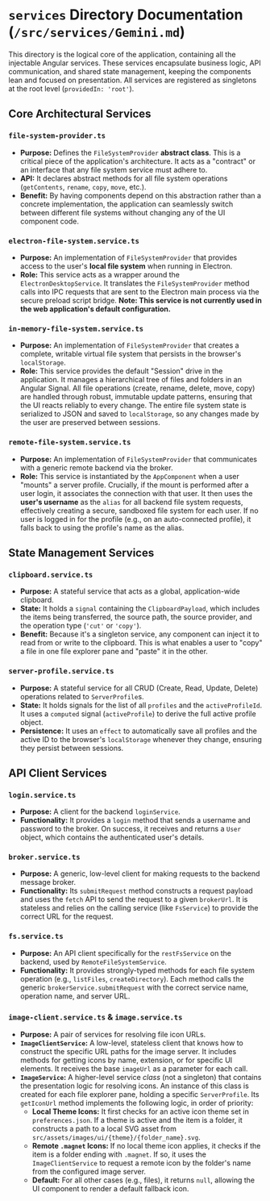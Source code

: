 # `services` Directory Documentation (`/src/services/Gemini.md`)

This directory is the logical core of the application, containing all the injectable Angular services. These services encapsulate business logic, API communication, and shared state management, keeping the components lean and focused on presentation. All services are registered as singletons at the root level (`providedIn: 'root'`).

## Core Architectural Services

### `file-system-provider.ts`

-   **Purpose:** Defines the `FileSystemProvider` **abstract class**. This is a critical piece of the application's architecture. It acts as a "contract" or an interface that any file system service must adhere to.
-   **API:** It declares abstract methods for all file system operations (`getContents`, `rename`, `copy`, `move`, etc.).
-   **Benefit:** By having components depend on this abstraction rather than a concrete implementation, the application can seamlessly switch between different file systems without changing any of the UI component code.

### `electron-file-system.service.ts`

-   **Purpose:** An implementation of `FileSystemProvider` that provides access to the user's **local file system** when running in Electron.
-   **Role:** This service acts as a wrapper around the `ElectronDesktopService`. It translates the `FileSystemProvider` method calls into IPC requests that are sent to the Electron main process via the secure preload script bridge. **Note: This service is not currently used in the web application's default configuration.**

### `in-memory-file-system.service.ts`

-   **Purpose:** An implementation of `FileSystemProvider` that creates a complete, writable virtual file system that persists in the browser's `localStorage`.
-   **Role:** This service provides the default "Session" drive in the application. It manages a hierarchical tree of files and folders in an Angular Signal. All file operations (create, rename, delete, move, copy) are handled through robust, immutable update patterns, ensuring that the UI reacts reliably to every change. The entire file system state is serialized to JSON and saved to `localStorage`, so any changes made by the user are preserved between sessions.

### `remote-file-system.service.ts`

-   **Purpose:** An implementation of `FileSystemProvider` that communicates with a generic remote backend via the broker.
-   **Role:** This service is instantiated by the `AppComponent` when a user "mounts" a server profile. Crucially, if the mount is performed after a user login, it associates the connection with that user. It then uses the **user's username** as the `alias` for all backend file system requests, effectively creating a secure, sandboxed file system for each user. If no user is logged in for the profile (e.g., on an auto-connected profile), it falls back to using the profile's name as the alias.

## State Management Services

### `clipboard.service.ts`

-   **Purpose:** A stateful service that acts as a global, application-wide clipboard.
-   **State:** It holds a `signal` containing the `ClipboardPayload`, which includes the items being transferred, the source path, the source provider, and the operation type (`'cut'` or `'copy'`).
-   **Benefit:** Because it's a singleton service, any component can inject it to read from or write to the clipboard. This is what enables a user to "copy" a file in one file explorer pane and "paste" it in the other.

### `server-profile.service.ts`

-   **Purpose:** A stateful service for all CRUD (Create, Read, Update, Delete) operations related to `ServerProfile`s.
-   **State:** It holds signals for the list of all `profiles` and the `activeProfileId`. It uses a `computed` signal (`activeProfile`) to derive the full active profile object.
-   **Persistence:** It uses an `effect` to automatically save all profiles and the active ID to the browser's `localStorage` whenever they change, ensuring they persist between sessions.

## API Client Services

### `login.service.ts`

-   **Purpose:** A client for the backend `loginService`.
-   **Functionality:** It provides a `login` method that sends a username and password to the broker. On success, it receives and returns a `User` object, which contains the authenticated user's details.

### `broker.service.ts`

-   **Purpose:** A generic, low-level client for making requests to the backend message broker.
-   **Functionality:** Its `submitRequest` method constructs a request payload and uses the `fetch` API to send the request to a given `brokerUrl`. It is stateless and relies on the calling service (like `FsService`) to provide the correct URL for the request.

### `fs.service.ts`

-   **Purpose:** An API client specifically for the `restFsService` on the backend, used by `RemoteFileSystemService`.
-   **Functionality:** It provides strongly-typed methods for each file system operation (e.g., `listFiles`, `createDirectory`). Each method calls the generic `brokerService.submitRequest` with the correct service name, operation name, and server URL.

### `image-client.service.ts` & `image.service.ts`

-   **Purpose:** A pair of services for resolving file icon URLs.
-   **`ImageClientService`:** A low-level, stateless client that knows how to construct the specific URL paths for the image server. It includes methods for getting icons by name, extension, or for specific UI elements. It receives the base `imageUrl` as a parameter for each call.
-   **`ImageService`:** A higher-level service *class* (not a singleton) that contains the presentation logic for resolving icons. An instance of this class is created for each file explorer pane, holding a specific `ServerProfile`. Its `getIconUrl` method implements the following logic, in order of priority:
    -   **Local Theme Icons:** It first checks for an active icon theme set in `preferences.json`. If a theme is active and the item is a folder, it constructs a path to a local SVG asset from `src/assets/images/ui/{theme}/{folder_name}.svg`.
    -   **Remote `.magnet` Icons:** If no local theme icon applies, it checks if the item is a folder ending with `.magnet`. If so, it uses the `ImageClientService` to request a remote icon by the folder's name from the configured image server.
    -   **Default:** For all other cases (e.g., files), it returns `null`, allowing the UI component to render a default fallback icon.